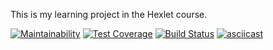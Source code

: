 This is my learning project in the Hexlet course.


[![Maintainability](https://api.codeclimate.com/v1/badges/0f781eab8bb55ec84144/maintainability)](https://codeclimate.com/github/0TH0N/project-lvl1-s340/maintainability)
[![Test Coverage](https://api.codeclimate.com/v1/badges/0f781eab8bb55ec84144/test_coverage)](https://codeclimate.com/github/0TH0N/project-lvl1-s340/test_coverage)
[![Build Status](https://travis-ci.org/0TH0N/project-lvl1-s340.svg?branch=master)](https://travis-ci.org/0TH0N/project-lvl1-s340)
[![asciicast](https://asciinema.org/a/6SduXzj2wYxuhhZ2cBwVSIZZH.png)](https://asciinema.org/a/6SduXzj2wYxuhhZ2cBwVSIZZH)